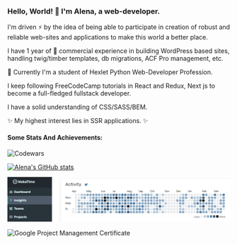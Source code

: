 ### Hello, World! 👋 I'm Alena, a web-developer.

I'm driven ⚡ by the idea of being able to participate in creation of robust and reliable web-sites and applications to make this world a better place. 
<!-- The constant evolution of new high technologies inspires me to constantly merge incoming knowledge with the received. I'm a permanent learner. -->

I have 1 year of 👯 commercial experience in building WordPress based sites, handling twig/timber templates, db migrations, ACF Pro management, etc.

🌱 Currently I'm a student of Hexlet Python Web-Developer Profession.

I keep following FreeCodeCamp tutorials in React and Redux, Next js to become a full-fledged fullstack developer.

I have a solid understanding of CSS/SASS/BEM.

✨ My highest interest lies in SSR applications. ✨

#### Some Stats And Achievements:

![Codewars](https://www.codewars.com/users/eva595/badges/small)

[![Alena's GitHub stats](https://github-readme-stats.vercel.app/api?username=andre353)](https://github.com/andre353/github-readme-stats)

![WakaTime Stats](https://github.com/andre353/andre353/blob/main/wakatime.png)

![Google Project Management Certificate](https://www.credly.com/badges/ad1e25d3-4c93-4a89-9e6d-efb0010d4b4d/public_url)




